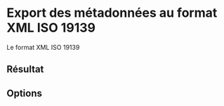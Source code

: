 # Export des métadonnées au format XML ISO 19139

Le format XML ISO 19139 

## Résultat



## Options



